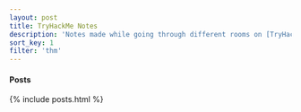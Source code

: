```yaml
---
layout: post
title: TryHackMe Notes
description: 'Notes made while going through different rooms on [TryHackMe.com](https://tryhackme.com/)'
sort_key: 1
filter: 'thm'
---
```


#### Posts

{% include posts.html %}
